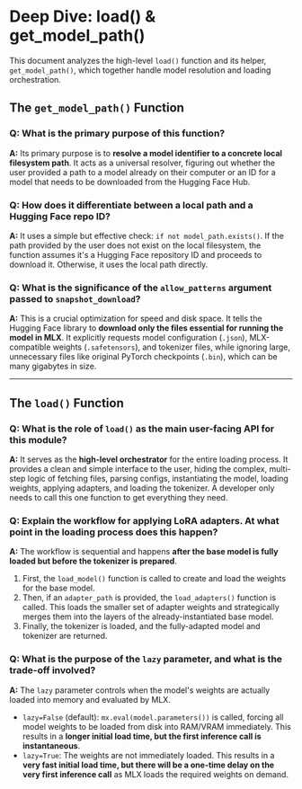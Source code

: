 # Deep Dive: load() & get_model_path()

This document analyzes the high-level `load()` function and its helper, `get_model_path()`, which together handle model resolution and loading orchestration.

## The `get_model_path()` Function

### Q: What is the primary purpose of this function?

**A:** Its primary purpose is to **resolve a model identifier to a concrete local filesystem path**. It acts as a universal resolver, figuring out whether the user provided a path to a model already on their computer or an ID for a model that needs to be downloaded from the Hugging Face Hub.

### Q: How does it differentiate between a local path and a Hugging Face repo ID?

**A:** It uses a simple but effective check: `if not model_path.exists()`. If the path provided by the user does not exist on the local filesystem, the function assumes it's a Hugging Face repository ID and proceeds to download it. Otherwise, it uses the local path directly.

### Q: What is the significance of the `allow_patterns` argument passed to `snapshot_download`?

**A:** This is a crucial optimization for speed and disk space. It tells the Hugging Face library to **download only the files essential for running the model in MLX**. It explicitly requests model configuration (`.json`), MLX-compatible weights (`.safetensors`), and tokenizer files, while ignoring large, unnecessary files like original PyTorch checkpoints (`.bin`), which can be many gigabytes in size.

---

## The `load()` Function

### Q: What is the role of `load()` as the main user-facing API for this module?

**A:** It serves as the **high-level orchestrator** for the entire loading process. It provides a clean and simple interface to the user, hiding the complex, multi-step logic of fetching files, parsing configs, instantiating the model, loading weights, applying adapters, and loading the tokenizer. A developer only needs to call this one function to get everything they need.

### Q: Explain the workflow for applying LoRA adapters. At what point in the loading process does this happen?

**A:** The workflow is sequential and happens **after the base model is fully loaded but before the tokenizer is prepared**.
1.  First, the `load_model()` function is called to create and load the weights for the base model.
2.  Then, if an `adapter_path` is provided, the `load_adapters()` function is called. This loads the smaller set of adapter weights and strategically merges them into the layers of the already-instantiated base model.
3.  Finally, the tokenizer is loaded, and the fully-adapted model and tokenizer are returned.

### Q: What is the purpose of the `lazy` parameter, and what is the trade-off involved?

**A:** The `lazy` parameter controls when the model's weights are actually loaded into memory and evaluated by MLX.
* `lazy=False` (default): `mx.eval(model.parameters())` is called, forcing all model weights to be loaded from disk into RAM/VRAM immediately. This results in a **longer initial load time, but the first inference call is instantaneous**.
* `lazy=True`: The weights are not immediately loaded. This results in a **very fast initial load time, but there will be a one-time delay on the very first inference call** as MLX loads the required weights on demand.

